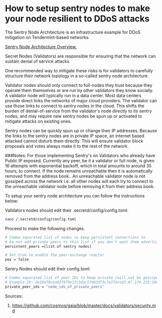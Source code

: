 # How to setup sentry nodes to make your node resilient to DDoS attacks

The Sentry Node Architecture is an infrastructure example for DDoS mitigation on Tendermint-based networks.

[Sentry Node Architecture Overview.](https://forum.cosmos.network/t/sentry-node-architecture-overview/454)

Secret Nodes (Validators) are responsible for ensuring that the network can sustain denial of service attacks.

One recommended way to mitigate these risks is for validators to carefully structure their network topology in a so-called sentry node architecture.

Validator nodes should only connect to full-nodes they trust because they operate them themselves or are run by other validators they know socially. A validator node will typically run in a data center. Most data centers provide direct links the networks of major cloud providers. The validator can use those links to connect to sentry nodes in the cloud. This shifts the burden of denial-of-service from the validator's node directly to its sentry nodes, and may require new sentry nodes be spun up or activated to mitigate attacks on existing ones.

Sentry nodes can be quickly spun up or change their IP addresses. Because the links to the sentry nodes are in private IP space, an internet based attacked cannot disturb them directly. This will ensure validator block proposals and votes always make it to the rest of the network.

###Notes:
For those implementing Sentry's on Validators who already have Public IP exposed. Currently any peer, be it a validator or full node, is given 16 attempts with exponential backoff, which in total amounts to around 35 hours, to connect. If the node remains unreachable then it is automatically removed from the address book..
An unreachable validator node is not gossiped across the network i.e. all other nodes will each try to connect to the unreachable validator node before removing it from their address book.

To setup your sentry node architecture you can follow the instructions below:

Validators nodes should edit their .secretd/config/config.toml:

```bash
nano /.secretd/config/config.toml
```

Proceed to make the following changes.

```bash
# Comma separated list of nodes to keep persistent connections to
# Do not add private peers to this list if you don't want them advertised
persistent_peers =[list of sentry nodes]

# Set true to enable the peer-exchange reactor
pex = false
```

Sentry Nodes should edit their config.toml:

```bash
# Comma separated list of peer IDs to keep private (will not be gossiped to other peers)
# Example ID: 3e16af0cead27979e1fc3dac57d03df3c7a77acc@3.87.179.235:26656
private_peer_ids = "node_ids_of_private_peers"
```

Sources:

1. https://github.com/cosmos/gaia/blob/master/docs/validators/security.md
